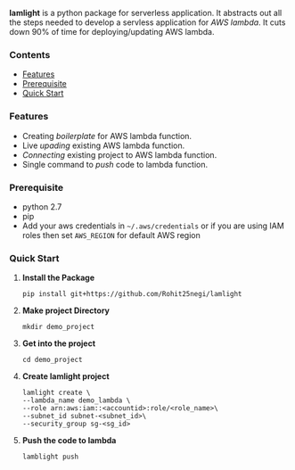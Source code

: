 **lamlight** is a python package for serverless application. It abstracts out all the steps needed to develop a servless application for _AWS lambda_. It cuts down 90% of time for deploying/updating AWS lambda. 


### Contents
* [Features](#Features)
* [Prerequisite](#Prerequisite)
* [Quick Start](#Quick-Start)

### Features
* Creating _boilerplate_ for AWS lambda function.
* Live _upading_ existing AWS lambda function.
* _Connecting_ existing project to AWS lambda function.
* Single command to _push_ code to lambda function.

### Prerequisite
* python 2.7
* pip 
* Add your aws credentials in `~/.aws/credentials` or if you are using IAM roles then set `AWS_REGION` for default AWS region


### Quick Start
1. **Install the Package**
    ```
    pip install git+https://github.com/Rohit25negi/lamlight
    ```
2. **Make project Directory**
    ```
    mkdir demo_project
    ```
3. **Get into the project**
    ```
    cd demo_project
    ```
4. **Create lamlight project**
    ```
    lamlight create \
    --lambda_name demo_lambda \
    --role arn:aws:iam::<accountid>:role/<role_name>\
    --subnet_id subnet-<subnet_id>\
    --security_group sg-<sg_id>
    ```
5. **Push the code to lambda**
    ```
    lamblight push
    ```
